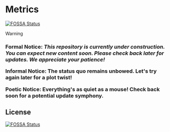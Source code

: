 # Metrics
[![FOSSA Status](https://app.fossa.com/api/projects/git%2Bgithub.com%2FCoders-Asylum%2Fmetrics.svg?type=shield)](https://app.fossa.com/projects/git%2Bgithub.com%2FCoders-Asylum%2Fmetrics?ref=badge_shield)


> [!WARNING]  
> <h3><p><b>Formal Notice:</b> <i>This repository is currently under construction. You can expect new content soon. Please check back later for updates. We appreciate your patience!</i></p>
> <p><b>Informal Notice:</b> The status quo remains unbowed. Let's try again later for a plot twist!</p>
> <p><b>Poetic Notice:</b> Everything's as quiet as a mouse! Check back soon for a potential update symphony.</p></h3>


## License
[![FOSSA Status](https://app.fossa.com/api/projects/git%2Bgithub.com%2FCoders-Asylum%2Fmetrics.svg?type=large)](https://app.fossa.com/projects/git%2Bgithub.com%2FCoders-Asylum%2Fmetrics?ref=badge_large)